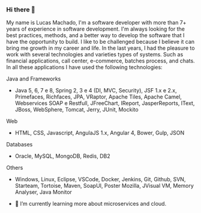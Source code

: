 ### Hi there 👋

My name is Lucas Machado, I'm a software developer with more than 7+ years of experience in software development. I'm always looking for the best practices, methods, and a better way to develop the software that I have the opportunity to build. I like to be challenged because I believe it can bring me growth in my career and life. In the last years, I had the pleasure to work with several technologies and varieties types of systems. Such as financial applications, call center, e-commerce, batches process, and chats. In all these applications I have used the following technologies:

Java and Frameworks
- Java 5, 6, 7 e 8, Spring 2, 3 e 4 (DI, MVC, Security), JSF 1.x e 2.x, Primefaces, Richfaces, JPA, VRaptor, Apache Tiles, Apache Camel, Webservices SOAP e Restfull, JFreeChart, IReport, JasperReports, IText, JBoss, WebSphere, Tomcat, Jerry, JUnit, Mockito

Web
- HTML, CSS, Javascript, AngulaJS 1.x, Angular 4, Bower, Gulp, JSON

Databases
- Oracle, MySQL, MongoDB, Redis, DB2

Others
- Windows, Linux, Eclipse, VSCode, Docker, Jenkins, Git, Github, SVN, Starteam, Tortoise, Maven, SoapUI, Poster Mozilla, JVisual VM, Memory Analyser, Java Monitor 

- 🌱 I’m currently learning more about microservices and cloud.

<!--
**lucassmachado/lucassmachado** is a ✨ _special_ ✨ repository because its `README.md` (this file) appears on your GitHub profile.

Here are some ideas to get you started:

- 🔭 I’m currently working on ...
- 🌱 I’m currently learning ...
- 👯 I’m looking to collaborate on ...
- 🤔 I’m looking for help with ...
- 💬 Ask me about ...
- 📫 How to reach me: ...
- 😄 Pronouns: ...
- ⚡ Fun fact: ...
-->
